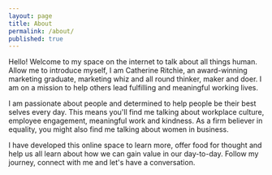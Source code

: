 ```yaml
---
layout: page
title: About
permalink: /about/
published: true
---
```


Hello! Welcome to my space on the internet to talk about all things human. Allow me to introduce myself, I am Catherine Ritchie, an award-winning marketing graduate, marketing whiz and all round thinker, maker and doer. I am on a mission to help others lead fulfilling and meaningful working lives.

I am passionate about people and determined to help people be their best selves every day. This means you'll find me talking about workplace culture, employee engagement, meaningful work and kindness. As a firm believer in equality, you might also find me talking about women in business.

I have developed this online space to learn more, offer food for thought and help us all learn about how we can gain value in our day-to-day. Follow my journey, connect with me and let's have a conversation.
